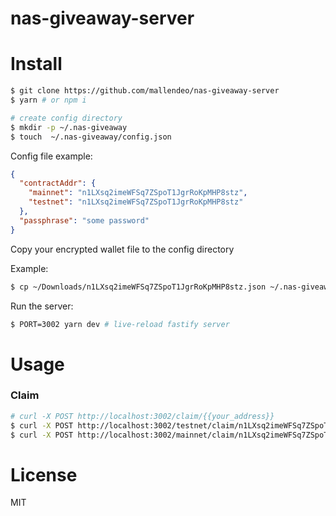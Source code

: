 # nas-giveaway-server

# Install
```bash
$ git clone https://github.com/mallendeo/nas-giveaway-server
$ yarn # or npm i

# create config directory
$ mkdir -p ~/.nas-giveaway
$ touch  ~/.nas-giveaway/config.json
```

Config file example:

```json
{
  "contractAddr": {
    "mainnet": "n1LXsq2imeWFSq7ZSpoT1JgrRoKpMHP8stz",
    "testnet": "n1LXsq2imeWFSq7ZSpoT1JgrRoKpMHP8stz"
  },
  "passphrase": "some password"
}
```

Copy your encrypted wallet file to the config directory

Example:

```bash
$ cp ~/Downloads/n1LXsq2imeWFSq7ZSpoT1JgrRoKpMHP8stz.json ~/.nas-giveaway
```

Run the server:

```bash
$ PORT=3002 yarn dev # live-reload fastify server
```

# Usage

### Claim
```bash
# curl -X POST http://localhost:3002/claim/{{your_address}}
$ curl -X POST http://localhost:3002/testnet/claim/n1LXsq2imeWFSq7ZSpoT1JgrRoKpMHP8stz
$ curl -X POST http://localhost:3002/mainnet/claim/n1LXsq2imeWFSq7ZSpoT1JgrRoKpMHP8stz
```

# License

MIT
